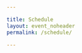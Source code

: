 ```yaml
---

title: Schedule
layout: event_noheader
permalink: /schedule/

---
```


<!-- </a><script type=“text/javascript” src=“//owasp2023globalappsecdublin.sched.com/js/embed.js”></script>
